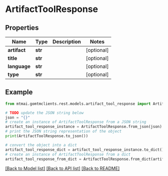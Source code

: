 # ArtifactToolResponse


## Properties

Name | Type | Description | Notes
------------ | ------------- | ------------- | -------------
**artifact** | **str** |  | [optional] 
**title** | **str** |  | [optional] 
**language** | **str** |  | [optional] 
**type** | **str** |  | [optional] 

## Example

```python
from mtmai.gomtmclients.rest.models.artifact_tool_response import ArtifactToolResponse

# TODO update the JSON string below
json = "{}"
# create an instance of ArtifactToolResponse from a JSON string
artifact_tool_response_instance = ArtifactToolResponse.from_json(json)
# print the JSON string representation of the object
print(ArtifactToolResponse.to_json())

# convert the object into a dict
artifact_tool_response_dict = artifact_tool_response_instance.to_dict()
# create an instance of ArtifactToolResponse from a dict
artifact_tool_response_from_dict = ArtifactToolResponse.from_dict(artifact_tool_response_dict)
```
[[Back to Model list]](../README.md#documentation-for-models) [[Back to API list]](../README.md#documentation-for-api-endpoints) [[Back to README]](../README.md)


